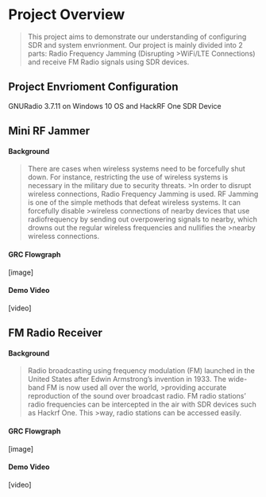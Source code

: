 # Project Overview
> This project aims to demonstrate our understanding of configuring SDR and system envrionment. Our project is mainly divided into 2 parts: Radio Frequency Jamming (Disrupting >WiFi/LTE Connections) and receive FM Radio signals using SDR devices.

## Project Envrioment Configuration
GNURadio 3.7.11 on Windows 10 OS and HackRF One SDR Device

## Mini RF Jammer

#### Background
>There are cases when wireless systems need to be forcefully shut down. For instance, restricting the use of wireless systems is necessary in the military due to security threats. >In order to disrupt wireless connections, Radio Frequency Jamming is used. RF Jamming is one of the simple methods that defeat wireless systems. It can forcefully disable >wireless connections of nearby devices that use radiofrequency by sending out overpowering signals to nearby, which drowns out the regular wireless frequencies and nullifies the >nearby wireless connections.

#### GRC Flowgraph
[image]

#### Demo Video
[video]

## FM Radio Receiver

#### Background
>Radio broadcasting using frequency modulation (FM) launched in the United States after Edwin Armstrong’s invention in 1933. The wide-band FM is now used all over the world, >providing accurate reproduction of the sound over broadcast radio. FM radio stations’ radio frequencies  can be intercepted in the air with SDR devices such as Hackrf One. This >way, radio stations can be accessed easily.

#### GRC Flowgraph
[image]

#### Demo Video
[video]
